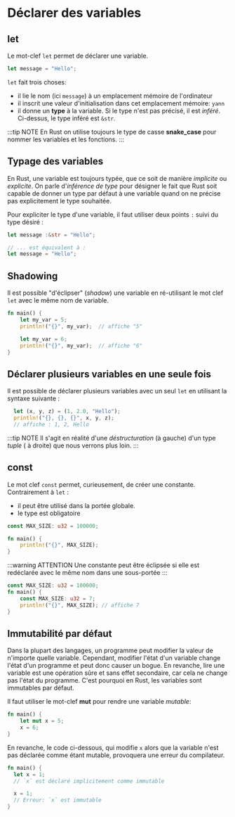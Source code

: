 # Déclarer des variables

## let

Le mot-clef `let` permet de déclarer une variable.

```rust
let message = "Hello";
```

`let` fait trois choses:

- il lie le nom (ici `message`) à un emplacement mémoire de l'ordinateur
- il inscrit une valeur d'initialisation dans cet emplacement mémoire: `yann`
- il donne un **type** à la variable. Si le type n'est pas précisé, il est *inféré*. Ci-dessus, le type inféré est `&str`.

:::tip NOTE
En Rust on utilise toujours le type de casse **snake_case** pour nommer les variables et les fonctions.
:::

## Typage des variables

En Rust, une variable est toujours typée, que ce soit de manière *implicite* ou *explicite*.  On parle d'*inférence de type* pour désigner le fait que Rust soit capable de donner un type par défaut à une variable quand on ne précise pas explicitement le type souhaitée.

Pour expliciter le type d'une variable, il faut utiliser deux points `:` suivi du type désiré :

```rust
let message :&str = "Hello";

// ... est équivalent à :
let message = "Hello";
```

## Shadowing

Il est possible "d'éclipser" (*shadow*) une variable en ré-utilisant le mot clef `let` avec le même nom de variable.

```rust
fn main() {
    let my_var = 5;
    println!("{}", my_var);  // affiche "5"

    let my_var = 6;
    println!("{}", my_var);  // affiche "6"
}
```

## Déclarer plusieurs variables en une seule fois

Il est possible de déclarer plusieurs variables avec un seul `let` en utilisant la syntaxe suivante :

```rust
  let (x, y, z) = (1, 2.0, "Hello");
  println!("{}, {}, {}", x, y, z);
  // affiche : 1, 2, Hello
```

:::tip NOTE
Il s'agit en réalité d'une *déstructuration* (à gauche) d'un type *tuple* ( à droite) que nous verrons plus loin.
:::

## const

Le mot clef `const` permet, curieusement, de créer une constante. Contrairement à `let` :

- il peut être utilisé dans la portée globale.
- le type est obligatoire

```rust
const MAX_SIZE: u32 = 100000;

fn main() {
    println!("{}", MAX_SIZE);
}
```

:::warning ATTENTION
Une constante peut être éclipsée si elle est redéclarée avec le même nom dans une sous-portée
:::

```rust
const MAX_SIZE: u32 = 100000;
fn main() {
    const MAX_SIZE: u32 = 7;
    println!("{}", MAX_SIZE); // affiche 7
}
```

## Immutabilité par défaut

Dans la plupart des langages, un programme peut modifier la valeur de n'importe quelle variable. Cependant, modifier l'état d'un variable change l'état d'un programme et peut donc causer un bogue. En revanche, lire une variable est une opération sûre et sans effet secondaire, car cela ne change pas l'état du programme. C'est pourquoi en Rust, les variables sont immutables par défaut.

Il faut utiliser le mot-clef **mut** pour rendre une variable _mutable_:

```rust
fn main() {
    let mut x = 5;
    x = 6;
}
```

En revanche, le code ci-dessous, qui modifie `x` alors que la variable n'est pas déclarée comme étant mutable, provoquera une erreur du compilateur.

```rust
fn main() {
  let x = 1;  
  // `x` est déclaré implicitement comme immutable

  x = 1;
  // Erreur: `x` est immutable
}
```
